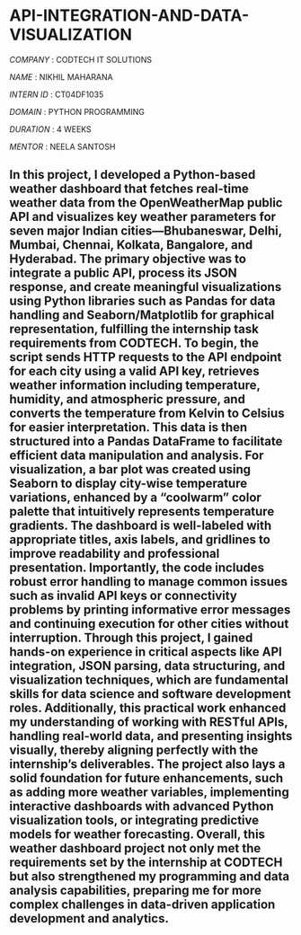 # API-INTEGRATION-AND-DATA-VISUALIZATION

*COMPANY* : CODTECH IT SOLUTIONS

*NAME* : NIKHIL MAHARANA

*INTERN ID* : CT04DF1035

*DOMAIN* : PYTHON PROGRAMMING

*DURATION* : 4 WEEKS

*MENTOR* : NEELA SANTOSH

## In this project, I developed a Python-based weather dashboard that fetches real-time weather data from the OpenWeatherMap public API and visualizes key weather parameters for seven major Indian cities—Bhubaneswar, Delhi, Mumbai, Chennai, Kolkata, Bangalore, and Hyderabad. The primary objective was to integrate a public API, process its JSON response, and create meaningful visualizations using Python libraries such as Pandas for data handling and Seaborn/Matplotlib for graphical representation, fulfilling the internship task requirements from CODTECH. To begin, the script sends HTTP requests to the API endpoint for each city using a valid API key, retrieves weather information including temperature, humidity, and atmospheric pressure, and converts the temperature from Kelvin to Celsius for easier interpretation. This data is then structured into a Pandas DataFrame to facilitate efficient data manipulation and analysis. For visualization, a bar plot was created using Seaborn to display city-wise temperature variations, enhanced by a “coolwarm” color palette that intuitively represents temperature gradients. The dashboard is well-labeled with appropriate titles, axis labels, and gridlines to improve readability and professional presentation. Importantly, the code includes robust error handling to manage common issues such as invalid API keys or connectivity problems by printing informative error messages and continuing execution for other cities without interruption. Through this project, I gained hands-on experience in critical aspects like API integration, JSON parsing, data structuring, and visualization techniques, which are fundamental skills for data science and software development roles. Additionally, this practical work enhanced my understanding of working with RESTful APIs, handling real-world data, and presenting insights visually, thereby aligning perfectly with the internship’s deliverables. The project also lays a solid foundation for future enhancements, such as adding more weather variables, implementing interactive dashboards with advanced Python visualization tools, or integrating predictive models for weather forecasting. Overall, this weather dashboard project not only met the requirements set by the internship at CODTECH but also strengthened my programming and data analysis capabilities, preparing me for more complex challenges in data-driven application development and analytics.
